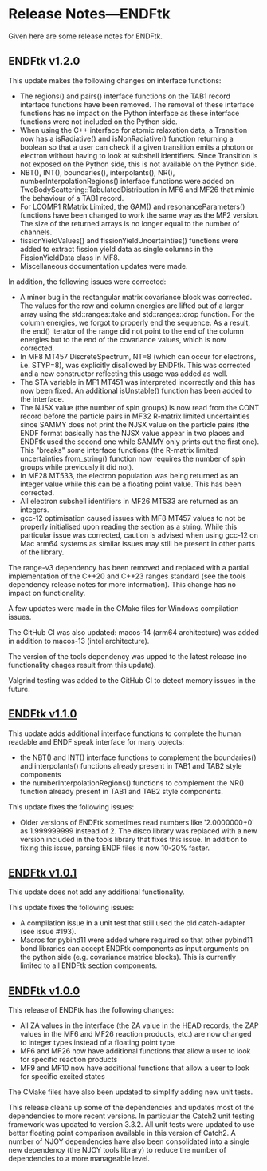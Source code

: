 # Release Notes&mdash;ENDFtk
Given here are some release notes for ENDFtk.

## ENDFtk v1.2.0
This update makes the following changes on interface functions:
  - The regions() and pairs() interface functions on the TAB1 record interface functions have been removed. The removal of these interface functions has no impact on the Python interface as these interface functions were not included on the Python side.
  - When using the C++ interface for atomic relaxation data, a Transition now has a isRadiative() and isNonRadiative() function returning a boolean so that a user can check if a given transition emits a photon or electron without having to look at subshell identifiers. Since Transition is not exposed on the Python side, this is not available on the Python side.
  - NBT(), INT(), boundaries(), interpolants(), NR(), numberInterpolationRegions() interface functions were added on TwoBodyScattering::TabulatedDistribution in MF6 and MF26 that mimic the behaviour of a TAB1 record.
  - For LCOMP1 RMatrix Limited, the GAM() and resonanceParameters() functions have been changed to work the same way as the MF2 version. The size of the returned arrays is no longer equal to the number of channels.
  - fissionYieldValues() and fissionYieldUncertainties() functions were added to extract fission yield data as single columns in the FissionYieldData class in MF8.
  - Miscellaneous documentation updates were made.

In addition, the following issues were corrected:
  - A minor bug in the rectangular matrix covariance block was corrected. The values for the row and column energies are lifted out of a larger array using the std::ranges::take and std::ranges::drop function. For the column energies, we forgot to properly end the sequence. As a result, the end() iterator of the range did not point to the end of the column energies but to the end of the covariance values, which is now corrected.
  - In MF8 MT457 DiscreteSpectrum, NT=8 (which can occur for electrons, i.e. STYP=8), was explicitly disallowed by ENDFtk. This was corrected and a new constructor reflecting this usage was added as well.
  - The STA variable in MF1 MT451 was interpreted incorrectly and this has now been fixed. An additional isUnstable() function has been added to the interface.
  - The NJSX value (the number of spin groups) is now read from the CONT record before the particle pairs in MF32 R-matrix limited uncertainties since SAMMY does not print the NJSX value on the particle pairs (the ENDF format basically has the NJSX value appear in two places and ENDFtk used the second one while SAMMY only prints out the first one). This "breaks" some interface functions (the R-matrix limited uncertainties from_string() function now requires the number of spin groups while previously it did not).
  - In MF28 MT533, the electron population was being returned as an integer value while this can be a floating point value. This has been corrected.
  - All electron subshell identifiers in MF26 MT533 are returned as an integers.
  - gcc-12 optimisation caused issues with MF8 MT457 values to not be properly initialised upon reading the section as a string. While this particular issue was corrected, caution is advised when using gcc-12 on Mac arm64 systems as similar issues may still be present in other parts of the library.

The range-v3 dependency has been removed and replaced with a partial implementation of the C++20 and C++23 ranges standard (see the tools dependency release notes for more information). This change has no impact on functionality.

A few updates were made in the CMake files for Windows compilation issues.

The GitHub CI was also updated: macos-14 (arm64 architecture) was added in addition to macos-13 (intel architecture).

The version of the tools dependency was upped to the latest release (no functionality chages result from this update).

Valgrind testing was added to the GitHub CI to detect memory issues in the future.

## [ENDFtk v1.1.0](https://github.com/njoy/ENDFtk/pull/198)
This update adds additional interface functions to complete the human readable and ENDF speak interface for many objects:
  - the NBT() and INT() interface functions to complement the boundaries() and interpolants() functions already present in TAB1 and TAB2 style components
  - the numberInterpolationRegions() functions to complement the NR() function already present in TAB1 and TAB2 style components.

This update fixes the following issues:
  - Older versions of ENDFtk sometimes read numbers like '2.0000000+0' as 1.999999999 instead of 2. The disco library was replaced with a new version included in the tools library that fixes this issue. In addition to fixing this issue, parsing ENDF files is now 10-20% faster.

## [ENDFtk v1.0.1](https://github.com/njoy/ENDFtk/pull/195)
This update does not add any additional functionality.

This update fixes the following issues:
  - A compilation issue in a unit test that still used the old catch-adapter (see issue #193).
  - Macros for pybind11 were added where required so that other pybind11 bond libraries can accept ENDFtk components as input arguments on the python side (e.g. covariance matrice blocks). This is currently limited to all ENDFtk section components.

## [ENDFtk v1.0.0](https://github.com/njoy/ENDFtk/pull/192)
This release of ENDFtk has the following changes:
  - All ZA values in the interface (the ZA value in the HEAD records, the ZAP values in the MF6 and MF26 reaction products, etc.) are now changed to integer types instead of a floating point type
  - MF6 and MF26 now have additional functions that allow a user to look for specific reaction products
  - MF9 and MF10 now have additional functions that allow a user to look for specific excited states

The CMake files have also been updated to simplify adding new unit tests.

This release cleans up some of the dependencies and updates most of the dependencies to more recent versions. In particular the Catch2 unit testing framework was updated to version 3.3.2. All unit tests were updated to use better floating point comparison available in this version of Catch2. A number of NJOY dependencies have also been consolidated into a single new dependency (the NJOY tools library) to reduce the number of dependencies to a more manageable level.
